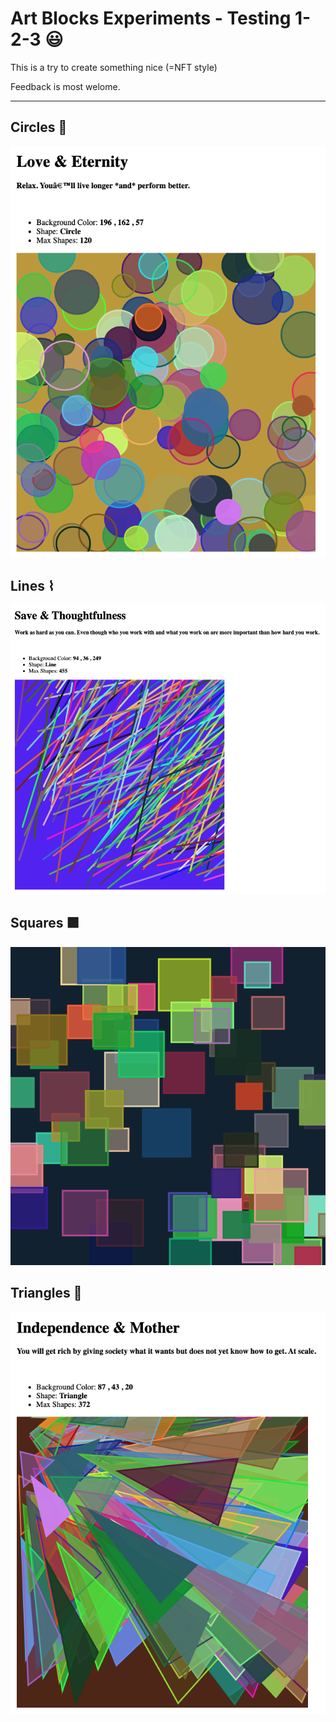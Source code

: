 # Art Blocks Experiments - Testing 1-2-3 😃

This is a try to create something nice (=NFT style)

Feedback is most welome.

-----
## Circles 🔴
<img src="images/cir-1.png"/>

## Lines ⌇
<img src="images/line-1.png"/> 

## Squares 🟪
<img src="images/sq-1.png"/> 

## Triangles 🔺
<img src="images/tri-1.png"/> 

